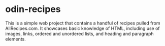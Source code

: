 # odin-recipes
This is a simple web project that contains a handful of recipes pulled from AllRecipes.com. It showcases basic knowledge of HTML, including use of images, links, ordered and unordered lists, and heading and paragraph elements.